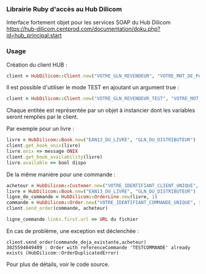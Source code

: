 ### Librairie Ruby d'accès au Hub Dilicom

Interface fortement objet pour les services SOAP du Hub
Dilicom https://hub-dilicom.centprod.com/documentation/doku.php?id=hub_principal:start

### Usage

Création du client HUB :

```ruby
client = HubDilicom::Client.new("VOTRE_GLN_REVENDEUR", "VOTRE_MOT_DE_PASSE_REVENDEUR")
```

Il est possible d'utiliser le mode TEST en ajoutant un argument true :

```ruby
client = HubDilicom::Client.new("VOTRE_GLN_REVENDEUR_TEST", "VOTRE_MOT_DE_PASSE_REVENDEUR_TEST", true)
```

Chaque entitée est représentée par un objet à instancier dont les variables seront remplies par le client.

Par exemple pour un livre :

```ruby
livre = HubDilicom::Book.new("EAN13_DU_LIVRE", "GLN_DU_DISTRIBUTEUR")
client.get_book_onix(livre)
livre.onix => message ONIX
client.get_book_availability(livre)
livre.available => bool dispo
```

De la même manière pour une commande :

```ruby
acheteur = HubDilicom::Customer.new("VOTRE_IDENTIFIANT_CLIENT_UNIQUE", "Nom du client", "Pays", "Code postal", "Ville")
livre = HubDilicom::Book.new("EAN13_DU_LIVRE", "GLN_DU_DISTRIBUTEUR")
ligne_de_commande = HubDilicom::OrderLine.new(livre, 1)
commande = HubDilicom::Order.new("VOTRE_IDENTIFIANT_COMMANDE_UNIQUE", [ligne_de_commande])
client.send_order(commande, acheteur)

ligne_commande.links.first.url => URL du fichier
```

En cas de problème, une exception est déclenchée :

```
client.send_order(commande_deja_existante,acheteur)
3025594049409 : Order with referenceCommande 'TESTCOMMANDE' already exists (HubDilicom::OrderDuplicatedError)
```

Pour plus de détails, voir le code source.
